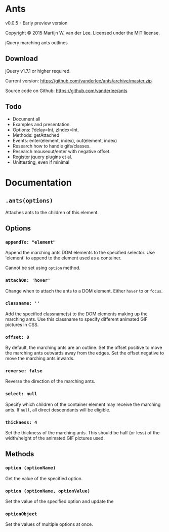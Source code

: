 Ants
====
v0.0.5 - Early preview version

Copyright &copy; 2015 Martijn W. van der Lee.
Licensed under the MIT license.

jQuery marching ants outlines

Download
--------
jQuery v1.7.1 or higher required.

Current version: https://github.com/vanderlee/ants/archive/master.zip

Source code on Github: https://github.com/vanderlee/ants

Todo
----
*	Document all
*	Examples and presentation.
*	Options: ?delay=Int, zIndex=Int.
*	Methods: getAttached
*	Events: enter(element, index), out(element, index)
*	Research how to handle gifs/classes.
*	Research mouseout/enter with negative offset.
*	Register jquery plugins et al.
*	Unittesting, even if minimal

Documentation
=============
`.ants(options)`
--------------------
Attaches ants to the children of this element.

Options
-------
### `appendTo: "element"`
Append the marching ants DOM elements to the specified selector. Use 'element' to
append to the element used as a container.

Cannot be set using `option` method.

### `attachOn: 'hover'`
Change when to attach the ants to a DOM element.
Either `hover` to or `focus`.

### `classname: ''`
Add the specified classname(s) to the DOM elements making up the marching ants.
Use this classname to specify different animated GIF pictures in CSS.

### `offset: 0`
By default, the marching ants are an outline.
Set the offset positive to move the marching ants outwards away from the edges.
Set the offset negative to move the marching ants inwards.

### `reverse: false`
Reverse the direction of the marching ants.

### `select: null`
Specify which children of the container element may receive the marching ants.
If `null`, all direct descendants will be eligible.

### `thickness: 4`
Set the thickness of the marching ants. This should be half (or less) of the
width/height of the animated GIF pictures used.

Methods
-------
### `option (optionName)`
Get the value of the specified option.

### `option (optionName, optionValue)`
Set the value of the specified option and update the

### `optionObject`
Set the values of multiple options at once.
